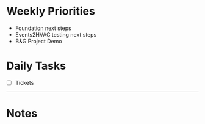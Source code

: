 # Weekly Priorities
- Foundation next steps
- Events2HVAC testing next steps
- B&G Project Demo
# Daily Tasks
- [ ] Tickets
---
# Notes

